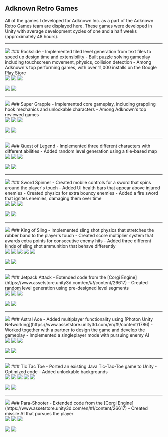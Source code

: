 ## Adknown Retro Games
All of the games I developed for Adknown Inc. as a part of the Adknown Retro Games team are displayed here. These games were developed in Unity with average development cycles of one and a half weeks (approximately 48 hours).

-------------

<div class="block" markdown="1">
<img class="icon" src="assets/images/rockslideicon.png">
### Rockslide
- Implemented tiled level generation from text files to speed up design time and extensibility
- Built puzzle solving gameplay including touchscreen movement, physics, collision detection
- Among Adknown's top performing games, with over 11,000 installs on the Google Play Store
</div>

<img class="landscape" src="assets/images/rockslide/screenshot0.png">
<img class="landscape" src="assets/images/rockslide/screenshot2.png">
<img class="landscape" src="assets/images/rockslide/screenshot3.png">

<a href="https://play.google.com/store/apps/details?id=com.adknown.rockslide" target="_blank"><img class="badge" src="assets/images/google-play-badge.png"></a>
<a href="https://itunes.apple.com/us/app/rockslide-adknown-retro-games/id1255646868" target="_blank"><img class="badge" src="assets/images/itunes-badge.svg"></a>

-------------
<div class="block" markdown="1">
<img class="icon" src="assets/images/supergrappleicon.png">
### Super Grapple
- Implemented core gameplay, including grappling hook mechanics and unlockable characters
- Among Adknown's top reviewed games
</div>

<img class="landscape" src="assets/images/super-grapple/screenshot0.png">
<img class="landscape" src="assets/images/super-grapple/screenshot1.png">
<img class="landscape" src="assets/images/super-grapple/screenshot2.png">

<a href="https://play.google.com/store/apps/details?id=com.adknown.supergrapple" target="_blank"><img class="badge" src="assets/images/google-play-badge.png"></a>
<a href="https://itunes.apple.com/us/app/super-grapple/id1245782227" target="_blank"><img class="badge" src="assets/images/itunes-badge.svg"></a>

-------------
<div class="block" markdown="1">
<img class="icon" src="assets/images/questoflegendicon.png">
### Quest of Legend
- Implemented three different characters with different abilities
- Added random level generation using a tile-based map
</div>

<img class="landscape" src="assets/images/quest-of-legend/screenshot0.png">
<img class="landscape" src="assets/images/quest-of-legend/screenshot1.png">
<img class="landscape" src="assets/images/quest-of-legend/screenshot2.png">

[<img class="badge" src="assets/images/google-play-badge.png">](http://www.questoflegendgame.com)
[<img class="badge" src="assets/images/itunes-badge.svg">](http://www.questoflegendios.com)

-------------
<div class="block" markdown="1">
<img class="icon" src="assets/images/swordspinnericon.png">
### Sword Spinner
- Created mobile controls for a sword that spins around the player's touch
- Added UI health bars that appear above injured enemies
- Created physics for extra bouncy enemies
- Added a fire sword that ignites enemies, damaging them over time
</div>

<img class="landscape" src="assets/images/sword-spinner/screenshot0.png">
<img class="landscape" src="assets/images/sword-spinner/screenshot1.png">
<img class="landscape" src="assets/images/sword-spinner/screenshot2.png">

[<img class="badge" src="assets/images/google-play-badge.png">](http://www.swordspinner.com)
[<img class="badge" src="assets/images/itunes-badge.svg">](http://www.swordspinnerios.com)

-------------
<div class="block" markdown="1">
<img class="icon" src="assets/images/kingofslingicon.png">
### King of Sling
- Implemented sling shot physics that stretches the rubber band to the player's touch
- Created score multiplier system that awards extra points for consecutive enemy hits
- Added three different kinds of sling shot ammunition that behave differently
</div>

<img class="portrait" src="assets/images/king-of-sling/screenshot0.png">
<img class="portrait" src="assets/images/king-of-sling/screenshot5.png">
<img class="portrait" src="assets/images/king-of-sling/screenshot6.png">
<img class="portrait" src="assets/images/king-of-sling/screenshot7.png">
<img class="portrait" src="assets/images/king-of-sling/screenshot8.png">

[<img class="badge" src="assets/images/google-play-badge.png">](http://www.kingofslinggame.com)
[<img class="badge" src="assets/images/itunes-badge.svg">](http://www.kingofslingios.com)

-------------
<div class="block" markdown="1">
<img class="icon" src="assets/images/jetpackattackicon.png">
### Jetpack Attack
- Extended code from the [Corgi Engine](https://www.assetstore.unity3d.com/en/#!/content/26617)
- Created random level generation using pre-designed level segments
</div>

<img class="landscape" src="assets/images/jetpack-attack/screenshot0.png">
<img class="landscape" src="assets/images/jetpack-attack/screenshot1.png">
<img class="landscape" src="assets/images/jetpack-attack/screenshot2.png">

[<img class="badge" src="assets/images/google-play-badge.png">](http://www.jetpackattackgame.com)
[<img class="badge" src="assets/images/itunes-badge.svg">](http://www.jetpackattackios.com)

-------------
<div class="block" markdown="1">
<img class="icon" src="assets/images/astralaceicon.png">
### Astral Ace
- Added multiplayer functionality using [Photon Unity Networking](https://www.assetstore.unity3d.com/en/#!/content/1786)
- Worked together with a partner to design the game and develop the gameplay
- Implemented a singleplayer mode with pursuing enemy AI
</div>

<img class="landscape" src="assets/images/astral-ace/screenshot0.png">
<img class="landscape" src="assets/images/astral-ace/screenshot1.png">
<img class="landscape" src="assets/images/astral-ace/screenshot2.png">

[<img class="badge" src="assets/images/google-play-badge.png">](http://www.astralacegame.com)
[<img class="badge" src="assets/images/itunes-badge.svg">](http://www.astralaceios.com)

-------------
<div class="block" markdown="1">
<img class="icon" src="assets/images/tictactoeicon.png">
### Tic Tac Toe
- Ported an existing Java Tic-Tac-Toe game to Unity
- Optimized code
- Added unlockable backgrounds
</div>

<img class="portrait" src="assets/images/tic-tac-toe/screenshot0.png">
<img class="portrait" src="assets/images/tic-tac-toe/screenshot1.png">
<img class="portrait" src="assets/images/tic-tac-toe/screenshot2.png">
<img class="portrait" src="assets/images/tic-tac-toe/screenshot3.png">
<img class="portrait" src="assets/images/tic-tac-toe/screenshot4.png">

[<img class="badge" src="assets/images/google-play-badge.png">](http://www.tictactoedownload.com)
[<img class="badge" src="assets/images/itunes-badge.svg">](http://www.tictactoeios.com)

-------------
<div class="block" markdown="1">
<img class="icon" src="assets/images/parashootericon.png">
### Para-Shooter
- Extended code from the [Corgi Engine](https://www.assetstore.unity3d.com/en/#!/content/26617)
- Created missile AI that pursues the player
</div>

<img class="landscape" src="assets/images/para-shooter/screenshot0.png">
<img class="landscape" src="assets/images/para-shooter/screenshot1.png">
<img class="landscape" src="assets/images/para-shooter/screenshot2.png">

[<img class="badge" src="assets/images/google-play-badge.png">](http://www.parashootergame.com)
[<img class="badge" src="assets/images/itunes-badge.svg">](http://www.parashooterios.com)